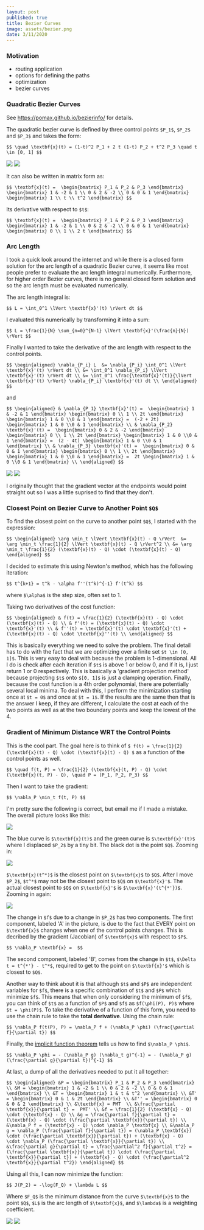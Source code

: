 ```yaml
---
layout: post
published: true
title: Bezier Curves
image: assets/bezier.png
date: 3/11/2020
---
```

### Motivation
* routing application
* options for defining the paths
* optimization
* bezier curves

### Quadratic Bezier Curves

See <https://pomax.github.io/bezierinfo/> for details.

The quadratic bezier curve is defined by three control points `$P_1$`, `$P_2$` and `$P_3$` and takes the form:

`$$
\quad \textbf{x}(t) = (1-t)^2 P_1 + 2 t (1-t) P_2 + t^2 P_3
\quad t \in [0, 1]
$$`

![](/assets/bezier1.png)
![](/assets/bezier2.png)

It can also be written in matrix form as:

`$$
\textbf{x}(t) = 
\begin{bmatrix} P_1 & P_2 & P_3 \end{bmatrix}
\begin{bmatrix} 1 & -2 & 1 \\ 0 & 2 & -2 \\ 0 & 0 & 1 \end{bmatrix}
\begin{bmatrix} 1 \\ t \\ t^2 \end{bmatrix}
$$`

Its derivative with respect to `$t$`:

`$$
\textbf{x}(t) = 
\begin{bmatrix} P_1 & P_2 & P_3 \end{bmatrix}
\begin{bmatrix} 1 & -2 & 1 \\ 0 & 2 & -2 \\ 0 & 0 & 1 \end{bmatrix}
\begin{bmatrix} 0 \\ 1 \\ 2 t \end{bmatrix}
$$`

### Arc Length

I took a quick look around the internet and while there is a closed form solution for the arc length of a quadratic Bezier curve, it seems like most people prefer to evaluate the arc length integral numerically. Furthermore, for higher order Bezier curves, there is no general closed form solution and so the arc length must be evaluated numerically. 

The arc length integral is:

`$$
L = \int_0^1 \lVert \textbf{x}'(t) \rVert dt
$$`

I evaluated this numerically by transforming it into a sum:

`$$
L = \frac{1}{N} \sum_{n=0}^{N-1} \lVert \textbf{x}'(\frac{n}{N}) \rVert
$$`

Finally I wanted to take the derivative of the arc length with respect to the control points. 

`$$
\begin{aligned}
    \nabla_{P_i} L 
    &= \nabla_{P_i} \int_0^1 \lVert \textbf{x}'(t) \rVert dt \\
    &= \int_0^1 \nabla_{P_i} \lVert \textbf{x}'(t) \rVert dt \\
	&= \int_0^1 \frac{\textbf{x}'(t)}{\lVert \textbf{x}'(t) \rVert} \nabla_{P_i} \textbf{x}'(t) dt \\
\end{aligned}
$$`

and

`$$
\begin{aligned}
    & \nabla_{P_1} \textbf{x}'(t) = 
    \begin{bmatrix} 1 & -2 & 1 \end{bmatrix}
    \begin{bmatrix} 0 \\ 1 \\ 2t \end{bmatrix}
    \begin{bmatrix} 1 & 0 \\0 & 1 \end{bmatrix}
    = 
    (-2 + 2t) \begin{bmatrix} 1 & 0 \\0 & 1 \end{bmatrix} \\
    & \nabla_{P_2} \textbf{x}'(t) = 
    \begin{bmatrix} 0 & 2 & -2 \end{bmatrix}
    \begin{bmatrix} 0 \\ 1 \\ 2t \end{bmatrix}
    \begin{bmatrix} 1 & 0 \\0 & 1 \end{bmatrix}
    = 
    (2 - 4t) \begin{bmatrix} 1 & 0 \\0 & 1 \end{bmatrix} \\
    & \nabla_{P_3} \textbf{x}'(t) = 
    \begin{bmatrix} 0 & 0 & 1 \end{bmatrix}
    \begin{bmatrix} 0 \\ 1 \\ 2t \end{bmatrix}
    \begin{bmatrix} 1 & 0 \\0 & 1 \end{bmatrix}
    = 
    2t \begin{bmatrix} 1 & 0 \\0 & 1 \end{bmatrix} \\
\end{aligned}
$$`

![](/assets/bezier3.png)
![](/assets/bezier4.png)

I originally thought that the gradient vector at the endpoints would point straight out so I was a little suprised to find that they don't.

### Closest Point on Bezier Curve to Another Point `$Q$`

To find the closest point on the curve to another point `$Q$`, I started with the expression:

`$$
\begin{aligned}
    \arg \min_t \lVert \textbf{x}(t) - Q \rVert 
    &= \arg \min_t \frac{1}{2} \lVert \textbf{x}(t) - Q \rVert^2 \\
    &= \arg \min_t \frac{1}{2} (\textbf{x}(t) - Q) \cdot (\textbf{x}(t) - Q)
\end{aligned}
$$`

I decided to estimate this using Newton's method, which has the following iteration:

`$$
t^{k+1} = t^k - \alpha f''(t^k)^{-1} f'(t^k)
$$`

where `$\alpha$` is the step size, often set to 1.

Taking two derivatives of the cost function:

`$$
\begin{aligned}
    & f(t) = \frac{1}{2} (\textbf{x}(t) - Q) \cdot (\textbf{x}(t) - Q) \\
    & f'(t) = (\textbf{x}(t) - Q) \cdot \textbf{x}'(t) \\
    & f''(t) = \textbf{x}'(t) \cdot \textbf{x}'(t) + (\textbf{x}(t) - Q) \cdot \textbf{x}''(t) \\
\end{aligned}
$$`

This is basically everything we need to solve the problem. The final detail has to do with the fact that we are optimizing over a finite set `$t \in [0, 1]$`. This is very easy to deal with because the problem is 1-dimensional. All I do is check after each iteration if `$t$` is above 1 or below 0, and if it is, I just return 1 or 0 respectively. This is basically a 'gradient projection method' because projecting `$t$` onto `$[0, 1]$` is just a clamping operation. Finally, because the cost function is a 4th order polynomial, there are potentially several local minima. To deal with this, I perform the minimization starting once at `$t = 0$` and once at `$t = 1$`. If the results are the same then that is the answer I keep, if they are different, I calculate the cost at each of the two points as well as at the two boundary points and keep the lowest of the 4. 

### Gradient of Minimum Distance WRT the Control Points

This is the cool part. The goal here is to think of `$ f(t) = \frac{1}{2} (\textbf{x}(t) - Q) \cdot (\textbf{x}(t) - Q) $` as a function of the control points as well.

`$$
\quad f(t, P) = \frac{1}{2} (\textbf{x}(t, P) - Q) \cdot (\textbf{x}(t, P) - Q),
\quad P = (P_1, P_2, P_3)
$$`

Then I want to take the gradient:

`$$
\nabla_P \min_t f(t, P)
$$`

I'm pretty sure the following is correct, but email me if I made a mistake. The overall picture looks like this:

![](/assets/bezier_derivation_1.png)

The blue curve is `$\textbf{x}(t)$` and the green curve is `$\textbf{x}'(t)$` where I displaced `$P_2$` by a tiny bit. The black dot is the point `$Q$`. Zooming in:

![](/assets/bezier_derivation_2.png)

`$\textbf{x}(t^*)$` is the closest point on `$\textbf{x}$` to `$Q$`. After I move `$P_2$`, `$t^*$` may not be the closest point to `$Q$` on `$\textbf{x}'$`. The actual closest point to `$Q$` on `$\textbf{x}'$` is `$\textbf{x}'(t^{*'})$`. Zooming in again:

![](/assets/bezier_derivation_3.png)

The change in `$f$` due to a change in `$P_2$` has two components. The first component, labeled 'A' in the picture, is due to the fact that EVERY point on `$\textbf{x}$` changes when one of the control points changes. This is decribed by the gradient (Jacobian) of `$\textbf{x}$` with respect to `$P$`. 

`$$
\nabla_P \textbf{x} = 
$$`

The second component, labeled 'B', comes from the change in `$t$`, `$\Delta t = t^{*'} - t^*$`, required to get to the point on `$\textbf{x}'$` which is closest to `$Q$`. 

Another way to think about it is that although `$t$` and `$P$` are independent variables for `$f$`, there is a specific combination of `$t$` and `$P$` which minimize `$f$`. This means that when only considering the minimum of `$f$`, you can think of `$t$` as a function of `$P$` and `$f$` as `$f(\phi(P), P)$` where `$t = \phi(P)$`. To take the derivative of a function of this form, you need to use the chain rule to take the __total derivative__. Using the chain rule:

`$$
\nabla_P f(t(P), P) = \nabla_P f + (\nabla_P \phi) (\frac{\partial f}{\partial t})
$$`

Finally, the [implicit function theorem](https://en.wikipedia.org/wiki/Implicit_function_theorem) tells us how to find `$\nabla_P \phi$`.

`$$
\nabla_P \phi = - (\nabla_P g) (\nabla_t g)^{-1} = - (\nabla_P g) (\frac{\partial g}{\partial t})^{-1}
$$`

At last, a dump of all the derivatives needed to put it all together:

`$$
\begin{aligned}
    &P = \begin{bmatrix} P_1 & P_2 & P_3 \end{bmatrix} \\
    &M = \begin{bmatrix} 1 & -2 & 1 \\ 0 & 2 & -2 \\ 0 & 0 & 1 \end{bmatrix} \\
    &T = \begin{bmatrix} 1 & t & t^2 \end{bmatrix} \\
    &T' = \begin{bmatrix} 0 & 1 & 2t \end{bmatrix} \\
    &T'' = \begin{bmatrix} 0 & 0 & 2 \end{bmatrix} \\
    &\textbf{x} = PMT  \\
    &\frac{\partial \textbf{x}}{\partial t} =  PMT' \\
    &f = \frac{1}{2} (\textbf{x} - Q) \cdot (\textbf{x} - Q) \\
    &g = \frac{\partial f}{\partial t} = (\textbf{x} - Q) \cdot (\frac{\partial \textbf{x}}{\partial t}) \\
    &\nabla_P f = (\textbf{x} - Q) \cdot \nabla_P \textbf{x} \\
    &\nabla_P g = \nabla_P (\frac{\partial f}{\partial t}) = (\nabla_P \textbf{x}) \cdot (\frac{\partial \textbf{x}}{\partial t}) + (\textbf{x} - Q) \cdot \nabla_P (\frac{\partial \textbf{x}}{\partial t}) \\
    &\frac{\partial g}{\partial t} = \frac{\partial^2 f}{\partial t^2} = (\frac{\partial \textbf{x}}{\partial t}) \cdot (\frac{\partial \textbf{x}}{\partial t}) + (\textbf{x} - Q) \cdot (\frac{\partial^2 \textbf{x}}{\partial t^2})
\end{aligned}
$$`

Using all this, I can now minimize the function:

`$$
J(P_2) = -\log(F_Q) + \lambda L
$$`

Where `$F_Q$` is the minimum distance from the curve `$\textbf{x}$` to the point `$Q$`, `$L$` is the arc length of `$\textbf{x}$`, and `$\lambda$` is a weighting coefficient. 

![](/assets/bezier_optimization_1.png)
![](/assets/bezier_optimization_2.png)
